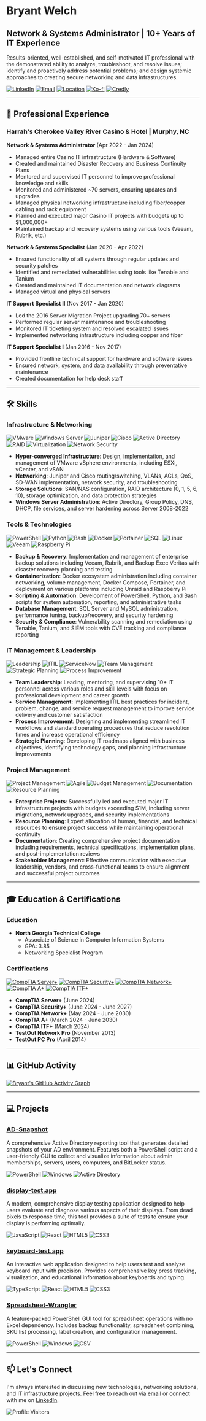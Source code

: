 # Bryant Welch

## Network & Systems Administrator | 10+ Years of IT Experience

Results-oriented, well-established, and self-motivated IT professional with the demonstrated ability to analyze, troubleshoot, and resolve issues; identify and proactively address potential problems; and design systemic approaches to creating secure networking and data infrastructures.

[![LinkedIn](https://img.shields.io/badge/LinkedIn-Bryant_Welch-0077B5?style=for-the-badge&logo=linkedin&logoColor=white)](https://www.linkedin.com/in/bryant-forrest-welch/)
[![Email](https://img.shields.io/badge/Email-resume.bryantwelch@protonmail.com-D14836?style=for-the-badge&logo=gmail&logoColor=white)](mailto:resume.bryantwelch@protonmail.com)
[![Location](https://img.shields.io/badge/Location-Blue_Ridge,_Georgia-4A90E2?style=for-the-badge&logo=google-maps&logoColor=white)](https://www.google.com/maps/place/Blue+Ridge,+GA)
[![Ko-fi](https://img.shields.io/badge/Ko--fi-Support%20Me-FF5E5B?style=for-the-badge&logo=ko-fi&logoColor=white)](https://ko-fi.com/bryantwelch)
[![Credly](https://img.shields.io/badge/Credly-Certifications-FF6B00?style=for-the-badge&logo=credly&logoColor=white)](https://www.credly.com/users/bryant-welch)

---

## 💼 Professional Experience

### Harrah's Cherokee Valley River Casino & Hotel | Murphy, NC

**Network & Systems Administrator** (Apr 2022 - Jan 2024)
- Managed entire Casino IT infrastructure (Hardware & Software)
- Created and maintained Disaster Recovery and Business Continuity Plans
- Mentored and supervised IT personnel to improve professional knowledge and skills
- Monitored and administered ~70 servers, ensuring updates and upgrades
- Managed physical networking infrastructure including fiber/copper cabling and rack equipment
- Planned and executed major Casino IT projects with budgets up to $1,000,000+
- Maintained backup and recovery systems using various tools (Veeam, Rubrik, etc.)

**Network & Systems Specialist** (Jan 2020 - Apr 2022)
- Ensured functionality of all systems through regular updates and security patches
- Identified and remediated vulnerabilities using tools like Tenable and Tanium
- Created and maintained IT documentation and network diagrams
- Managed virtual and physical servers

**IT Support Specialist II** (Nov 2017 - Jan 2020)
- Led the 2016 Server Migration Project upgrading 70+ servers
- Performed regular server maintenance and troubleshooting
- Monitored IT ticketing system and resolved escalated issues
- Implemented networking infrastructure including copper and fiber

**IT Support Specialist I** (Jan 2016 - Nov 2017)
- Provided frontline technical support for hardware and software issues
- Ensured network, system, and data availability through preventative maintenance
- Created documentation for help desk staff

---

## 🛠️ Skills

### Infrastructure & Networking

![VMware](https://img.shields.io/badge/VMware-607078?style=for-the-badge&logo=vmware&logoColor=white)
![Windows Server](https://img.shields.io/badge/Windows_Server-0078D6?style=for-the-badge&logo=windows&logoColor=white)
![Juniper](https://img.shields.io/badge/Juniper-84B135?style=for-the-badge&logo=juniper-networks&logoColor=white)
![Cisco](https://img.shields.io/badge/Cisco-1BA0D7?style=for-the-badge&logo=cisco&logoColor=white)
![Active Directory](https://img.shields.io/badge/Active_Directory-0078D4?style=for-the-badge&logo=microsoft&logoColor=white)
![RAID](https://img.shields.io/badge/RAID-FF6C37?style=for-the-badge&logo=storj&logoColor=white)
![Virtualization](https://img.shields.io/badge/Virtualization-183A61?style=for-the-badge&logo=virtualbox&logoColor=white)
![Network Security](https://img.shields.io/badge/Network_Security-FF0000?style=for-the-badge&logo=fortinet&logoColor=white)

- **Hyper-converged Infrastructure**: Design, implementation, and management of VMware vSphere environments, including ESXi, vCenter, and vSAN
- **Networking**: Juniper and Cisco routing/switching, VLANs, ACLs, QoS, SD-WAN implementation, network security, and troubleshooting
- **Storage Solutions**: SAN/NAS configuration, RAID architecture (0, 1, 5, 6, 10), storage optimization, and data protection strategies
- **Windows Server Administration**: Active Directory, Group Policy, DNS, DHCP, file services, and server hardening across Server 2008-2022

### Tools & Technologies

![PowerShell](https://img.shields.io/badge/PowerShell-%235391FE.svg?style=for-the-badge&logo=powershell&logoColor=white)
![Python](https://img.shields.io/badge/Python-3776AB?style=for-the-badge&logo=python&logoColor=white)
![Bash](https://img.shields.io/badge/Bash-4EAA25?style=for-the-badge&logo=gnu-bash&logoColor=white)
![Docker](https://img.shields.io/badge/Docker-2496ED?style=for-the-badge&logo=docker&logoColor=white)
![Portainer](https://img.shields.io/badge/Portainer-13BEF9?style=for-the-badge&logo=portainer&logoColor=white)
![SQL](https://img.shields.io/badge/SQL-4479A1?style=for-the-badge&logo=mysql&logoColor=white)
![Linux](https://img.shields.io/badge/Linux-FCC624?style=for-the-badge&logo=linux&logoColor=black)
![Veeam](https://img.shields.io/badge/Veeam-00B336?style=for-the-badge&logo=veeam&logoColor=white)
![Raspberry Pi](https://img.shields.io/badge/Raspberry_Pi-A22846?style=for-the-badge&logo=raspberry-pi&logoColor=white)

- **Backup & Recovery**: Implementation and management of enterprise backup solutions including Veeam, Rubrik, and Backup Exec Veritas with disaster recovery planning and testing
- **Containerization**: Docker ecosystem administration including container networking, volume management, Docker Compose, Portainer, and deployment on various platforms including Unraid and Raspberry Pi
- **Scripting & Automation**: Development of PowerShell, Python, and Bash scripts for system automation, reporting, and administrative tasks
- **Database Management**: SQL Server and MySQL administration, performance tuning, backup/recovery, and security hardening
- **Security & Compliance**: Vulnerability scanning and remediation using Tenable, Tanium, and SIEM tools with CVE tracking and compliance reporting

### IT Management & Leadership

![Leadership](https://img.shields.io/badge/Leadership-0A66C2?style=for-the-badge&logo=microsoft-teams&logoColor=white)
![ITIL](https://img.shields.io/badge/ITIL-8A2BE2?style=for-the-badge&logo=itil&logoColor=white)
![ServiceNow](https://img.shields.io/badge/ServiceNow-00A400?style=for-the-badge&logo=servicenow&logoColor=white)
![Team Management](https://img.shields.io/badge/Team_Management-FF5722?style=for-the-badge&logo=opsgenie&logoColor=white)
![Strategic Planning](https://img.shields.io/badge/Strategic_Planning-6236FF?style=for-the-badge&logo=trello&logoColor=white)
![Process Improvement](https://img.shields.io/badge/Process_Improvement-00B8D9?style=for-the-badge&logo=asana&logoColor=white)

- **Team Leadership**: Leading, mentoring, and supervising 10+ IT personnel across various roles and skill levels with focus on professional development and career growth
- **Service Management**: Implementing ITIL best practices for incident, problem, change, and service request management to improve service delivery and customer satisfaction
- **Process Improvement**: Designing and implementing streamlined IT workflows and standard operating procedures that reduce resolution times and increase operational efficiency
- **Strategic Planning**: Developing IT roadmaps aligned with business objectives, identifying technology gaps, and planning infrastructure improvements

### Project Management

![Project Management](https://img.shields.io/badge/Project_Management-FF6F00?style=for-the-badge&logo=airtable&logoColor=white)
![Agile](https://img.shields.io/badge/Agile-0052CC?style=for-the-badge&logo=jira&logoColor=white)
![Budget Management](https://img.shields.io/badge/Budget_Management-43853D?style=for-the-badge&logo=cash-app&logoColor=white)
![Documentation](https://img.shields.io/badge/Documentation-0288D1?style=for-the-badge&logo=readthedocs&logoColor=white)
![Resource Planning](https://img.shields.io/badge/Resource_Planning-7B68EE?style=for-the-badge&logo=resourcespace&logoColor=white)

- **Enterprise Projects**: Successfully led and executed major IT infrastructure projects with budgets exceeding $1M, including server migrations, network upgrades, and security implementations
- **Resource Planning**: Expert allocation of human, financial, and technical resources to ensure project success while maintaining operational continuity
- **Documentation**: Creating comprehensive project documentation including requirements, technical specifications, implementation plans, and post-implementation reviews
- **Stakeholder Management**: Effective communication with executive leadership, vendors, and cross-functional teams to ensure alignment and successful project outcomes

---

## 🎓 Education & Certifications

### Education
- **North Georgia Technical College**
  - Associate of Science in Computer Information Systems
  - GPA: 3.85
  - Networking Specialist Program

### Certifications

[![CompTIA Server+](https://img.shields.io/badge/CompTIA-Server%2B-6C4598?style=for-the-badge&logo=comptia&logoColor=white)](https://www.comptia.org/certifications/server)
[![CompTIA Security+](https://img.shields.io/badge/CompTIA-Security%2B-FF0000?style=for-the-badge&logo=comptia&logoColor=white)](https://www.comptia.org/certifications/security)
[![CompTIA Network+](https://img.shields.io/badge/CompTIA-Network%2B-007ACC?style=for-the-badge&logo=comptia&logoColor=white)](https://www.comptia.org/certifications/network)
[![CompTIA A+](https://img.shields.io/badge/CompTIA-A%2B-4CAF50?style=for-the-badge&logo=comptia&logoColor=white)](https://www.comptia.org/certifications/a)
[![CompTIA ITF+](https://img.shields.io/badge/CompTIA-ITF%2B-FFA500?style=for-the-badge&logo=comptia&logoColor=white)](https://www.comptia.org/certifications/it-fundamentals)

- **CompTIA Server+** (June 2024)
- **CompTIA Security+** (June 2024 - June 2027)
- **CompTIA Network+** (May 2024 - June 2030)
- **CompTIA A+** (March 2024 - June 2030)
- **CompTIA ITF+** (March 2024)
- **TestOut Network Pro** (November 2013)
- **TestOut PC Pro** (April 2014)

---

## 📊 GitHub Activity

[![Bryant's GitHub Activity Graph](https://github-readme-activity-graph.vercel.app/graph?username=BryantWelch&theme=github)](https://github.com/BryantWelch/github-readme-activity-graph)

---

## 💻 Projects

### [AD-Snapshot](https://github.com/BryantWelch/AD-Snapshot)
A comprehensive Active Directory reporting tool that generates detailed snapshots of your AD environment. Features both a PowerShell script and a user-friendly GUI to collect and visualize information about admin memberships, servers, users, computers, and BitLocker status.

![PowerShell](https://img.shields.io/badge/PowerShell-%235391FE.svg?style=for-the-badge&logo=powershell&logoColor=white)
![Windows](https://img.shields.io/badge/Windows-0078D6?style=for-the-badge&logo=windows&logoColor=white)
![Active Directory](https://img.shields.io/badge/Active_Directory-0078D4?style=for-the-badge&logo=microsoft&logoColor=white)

### [display-test.app](https://github.com/BryantWelch/display-test.app)
A modern, comprehensive display testing application designed to help users evaluate and diagnose various aspects of their displays. From dead pixels to response time, this tool provides a suite of tests to ensure your display is performing optimally.

![JavaScript](https://img.shields.io/badge/javascript-%23323330.svg?style=for-the-badge&logo=javascript&logoColor=%23F7DF1E)
![React](https://img.shields.io/badge/react-%2320232a.svg?style=for-the-badge&logo=react&logoColor=%2361DAFB)
![HTML5](https://img.shields.io/badge/html5-%23E34F26.svg?style=for-the-badge&logo=html5&logoColor=white)
![CSS3](https://img.shields.io/badge/css3-%231572B6.svg?style=for-the-badge&logo=css3&logoColor=white)

### [keyboard-test.app](https://github.com/BryantWelch/keyboard-test.app)
An interactive web application designed to help users test and analyze keyboard input with precision. Provides comprehensive key press tracking, visualization, and educational information about keyboards and typing.

![TypeScript](https://img.shields.io/badge/typescript-%23007ACC.svg?style=for-the-badge&logo=typescript&logoColor=white)
![React](https://img.shields.io/badge/react-%2320232a.svg?style=for-the-badge&logo=react&logoColor=%2361DAFB)
![HTML5](https://img.shields.io/badge/html5-%23E34F26.svg?style=for-the-badge&logo=html5&logoColor=white)
![CSS3](https://img.shields.io/badge/css3-%231572B6.svg?style=for-the-badge&logo=css3&logoColor=white)

### [Spreadsheet-Wrangler](https://github.com/BryantWelch/Spreadsheet-Wrangler)
A feature-packed PowerShell GUI tool for spreadsheet operations with no Excel dependency. Includes backup functionality, spreadsheet combining, SKU list processing, label creation, and configuration management.

![PowerShell](https://img.shields.io/badge/PowerShell-%235391FE.svg?style=for-the-badge&logo=powershell&logoColor=white)
![Windows](https://img.shields.io/badge/Windows-0078D6?style=for-the-badge&logo=windows&logoColor=white)
![CSV](https://img.shields.io/badge/CSV-217346?style=for-the-badge&logo=microsoft-excel&logoColor=white)

---

## 📫 Let's Connect

I'm always interested in discussing new technologies, networking solutions, and IT infrastructure projects. Feel free to reach out via [email](mailto:resume.bryantwelch@protonmail.com) or connect with me on [LinkedIn](https://www.linkedin.com/in/bryant-forrest-welch).

![Profile Visitors](https://visitor-badge.laobi.icu/badge?page_id=BryantWelch.BryantWelch)
